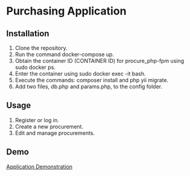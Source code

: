 # Purchasing Application

## Installation

1. Clone the repository.
2. Run the command docker-compose up.
3. Obtain the container ID (CONTAINER ID) for procure_php-fpm using sudo docker ps.
4. Enter the container using sudo docker exec -it <CONTAINER ID> bash.
5. Execute the commands: composer install and php yii migrate.
6. Add two files, db.php and params.php, to the config folder.

## Usage

1. Register or log in.
2. Create a new procurement.
3. Edit and manage procurements.

## Demo

[Application Demonstration](https://purchases.itbox.com.ua/)
